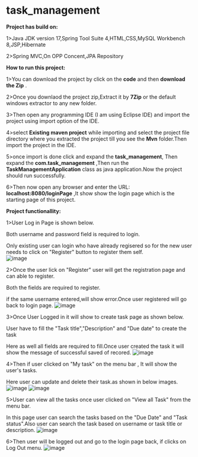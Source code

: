 # task_management

**Project has build on:**

1>Java JDK version 17,Spring Tool Suite 4,HTML,CSS,MySQL Workbench 8,JSP,Hibernate

2>Spring MVC,On OPP Concent,JPA Repository


**How to run this project:**

1>You can download the project by click on the **code** and then **download the Zip** .

2>Once you downlaod the project zip,Extract it by **7Zip** or the default windows extractor to any  new folder.

3>Then open any programming IDE (I am using Eclipse IDE) and import the project using import option of the IDE.

4>select **Existing maven project** while importing and select the project file directory where you extracted the project till you see the **Mvn** folder.Then import the project in the IDE.

5>once import is done click and expand the **task_management**, Then expand the **com.task_management** ,Then run the **TaskManagementApplication** class as java application.Now the project should run successfully.

6>Then now open any browser and enter the URL:   **localhost:8080/loginPage** ,It show show the login page which is the starting page of this project.

**Project functionallity:**

1>User Log in Page is shown below.

Both username and password field is required to login.

Only existing user can login who have already regisered so for the new user needs to click on "Register" button to register them self.  
![image](https://github.com/RabindraKH/task_management/assets/128822827/08613b5b-89ee-4212-a6d8-c97f90d5fa34)

2>Once the user lick on "Register" user will get the registration page and can able to register.

Both the fields are required to register.

if the same username entered,will show error.Once user registered will go back to login page.
![image](https://github.com/RabindraKH/task_management/assets/128822827/09062b43-f229-4d06-a4d7-6f80bf46a1e3)


3>Once User Logged in it will show to create task page as shown below.

User have to fill the "Task title","Description" and "Due date" to create the task

Here as well all fields are required to fill.Once user created the task it will show the message of successful saved of recored.
![image](https://github.com/RabindraKH/task_management/assets/128822827/3fbf95ef-1f24-41d1-8c26-828ac63a226c)


4>Then if user clicked on "My task" on the menu bar , It will show the user's tasks.

Here user can update and delete their task.as shown in below images.
![image](https://github.com/RabindraKH/task_management/assets/128822827/1cadb002-b5f3-470e-8ea5-828a2bf02d7b)
![image](https://github.com/RabindraKH/task_management/assets/128822827/3e0c1e59-a5eb-4f9a-96d0-8cb5c55eec18)


5>User can view all the tasks once user clicked on "View all Task" from the menu bar.

In this page user can search the tasks based on the "Due Date" and "Task status".Also user can search the task based on username or task title or description.
![image](https://github.com/RabindraKH/task_management/assets/128822827/2ecbdeb4-7243-4cde-91ba-8ecd307ba701)

6>Then user will be logged out and go to the login page back, if clicks on Log Out menu.
![image](https://github.com/RabindraKH/task_management/assets/128822827/02b9de74-1a8b-4b23-bfb4-24df0a266088)

